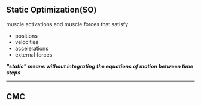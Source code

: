 ## Static Optimization(SO)
muscle activations and muscle forces that satisfy 
- positions
- velocities
- accelerations
- external forces

***"static" means without integrating the equations of motion between time steps***

---
## CMC